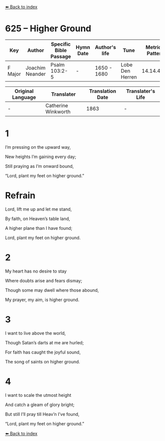 [⬅️ Back to index](../README.md)

# 625 – Higher Ground

Key | Author   | Specific Bible Passage     |Hymn Date |Author's life |Tune |Metrical Pattern   |Composer/Source                                                                                        
-- | --------- | ---------------------------|----------|--------------|-----|-------------------|-------------   
F Major  | Joachim Neander      | Psalm 103:2-5 | -  | 1650 - 1680 | Lobe Den Herren | 14.14.4.7.8 | Chorale Book for England, 1863 

Original Language | Translater | Translation Date   | Translater's Life     
----------------- | --------- | --------------------|-------------   
\-  | Catherine Winkworth      | 1863 | -  | 1827 - 1878 



# 1

I’m pressing on the upward way,

New heights I’m gaining every day;

Still praying as I’m onward bound,

“Lord, plant my feet on higher ground.”



# Refrain

Lord, lift me up and let me stand,

By faith, on Heaven’s table land,

A higher plane than I have found;

Lord, plant my feet on higher ground.



# 2

My heart has no desire to stay

Where doubts arise and fears dismay;

Though some may dwell where those abound,

My prayer, my aim, is higher ground.



# 3

I want to live above the world,

Though Satan’s darts at me are hurled;

For faith has caught the joyful sound,

The song of saints on higher ground.



# 4

I want to scale the utmost height

And catch a gleam of glory bright;

But still I’ll pray till Heav’n I’ve found,

“Lord, plant my feet on higher ground.”

[⬅️ Back to index](../README.md)
